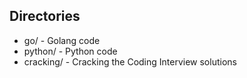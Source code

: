 ## Directories

- go/ - Golang code
- python/ - Python code
- cracking/ - Cracking the Coding Interview solutions
